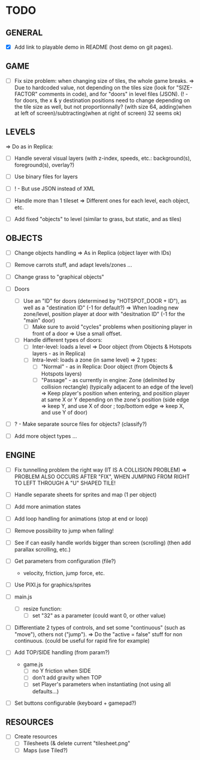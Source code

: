 # TODO

## GENERAL

- [x] Add link to playable demo in README (host demo on git pages).


## GAME

- [ ] Fix size problem: when changing size of tiles, the whole game breaks.
    => Due to hardcoded value, not depending on the tiles size (look for "SIZE-FACTOR" comments in code), and for "doors" in level files (JSON).
    (! - for doors, the x & y destination positions need to change depending on the tile size as well, but not proportionnally? (with size 64, adding(when at left of screen)/subtracting(when at right of screen) 32 seems ok)


## LEVELS

=> Do as in Replica:
- [ ] Handle several visual layers (with z-index, speeds, etc.: background(s), foreground(s), overlay?)
- [ ] Use binary files for layers
- [ ] ! - But use JSON instead of XML
- [ ] Handle more than 1 tileset
	=> Different ones for each level, each object, etc.
- [ ] Add fixed "objects" to level (similar to grass, but static, and as tiles)


## OBJECTS

  - [ ] Change objects handling
    => As in Replica (object layer with IDs)
  - [ ] Remove carrots stuff, and adapt levels/zones ...
  - [ ] Change grass to "graphical objects"
  - [ ] Doors
    - [ ] Use an "ID" for doors (determined by "HOTSPOT_DOOR + ID"), as well as a "destination ID" (-1 for default?)
      => When loading new zone/level, position player at door with "desitnation ID" (-1 for the "main" door)
      - [ ] Make sure to avoid "cycles" problems when positioning player in front of a door
        => Use a small offset.
    - [ ] Handle different types of doors:
      - [ ] Inter-level: loads a level
        => Door object (from Objects & Hotspots layers - as in Replica)
      - [ ] Intra-level: loads a zone (in same level)
        => 2 types:
          - [ ] "Normal" - as in Replica: Door object (from Objects & Hotspots layers)
          - [ ] "Passage" - as currently in engine: Zone (delimited by collision rectangle) (typically adjacent to an edge of the level)
            => Keep player's position when entering, and position player at same X or Y depending on the zone's position (side edge => keep Y, and use X of door ; top/bottom edge => keep X, and use Y of door)
  - [ ] ? - Make separate source files for objects? (classify?)
  - [ ] Add more object types ...


## ENGINE

  - [ ] Fix tunnelling problem the right way (IT IS A COLLISION PROBLEM)
      => PROBLEM ALSO OCCURS AFTER "FIX", WHEN JUMPING FROM RIGHT TO LEFT THROUGH A "U" SHAPED TILE!
  - [ ] Handle separate sheets for sprites and map (1 per object)
  - [ ] Add more animation states
  - [ ] Add loop handling for animations (stop at end or loop)
  - [ ] Remove possibility to jump when falling!
  - [ ] See if can easily handle worlds bigger than screen (scrolling)
      (then add parallax scrolling, etc.)
  - [ ] Get parameters from configuration (file?)
      - velocity, friction, jump force, etc.
  - [ ] Use PIXI.js for graphics/sprites
  - [ ] main.js
      - [ ] resize function:
          - [ ] set "32" as a parameter (could want 0, or other value)
  - [ ] Differentiate 2 types of controls, and set some "continuous" (such as "move"), others not ("jump").
      => Do the "active = false" stuff for non continuous.
      (could be useful for rapid fire for example)
  - [ ] Add TOP/SIDE handling (from param?)
      - game.js
          - [ ] no Y friction when SIDE
          - [ ] don't add gravity when TOP
          - [ ] set Player's parameters when instantiating (not using all defaults...)
  - [ ] Set buttons configurable (keyboard + gamepad?)


## RESOURCES

- [ ] Create resources
    - [ ] Tilesheets (& delete current "tilesheet.png"
    - [ ] Maps (use Tiled?)
